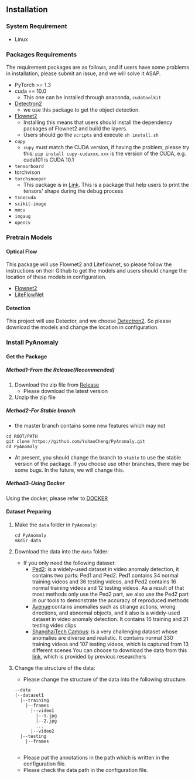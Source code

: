 ## Installation

### System Requirement
- Linux

### Packages Requirements

The requirement packages are as follows, and if users have some problems in installation, please submit an issue, and we will solve it ASAP.

- PyTorch >= 1.3
- cuda == 10.0
  - This one can be installed through anaconda, `cudatoolkit`
- [Detectron2](https://github.com/facebookresearch/detectron2)
  - we use this package to get the object detection. 
- [Flownet2](https://github.com/NVIDIA/flownet2-pytorch)
  - Installing this means that users should install the dependency packages of Flownet2 and build the layers.
  - Users should go the `scripts` and execute `sh install.sh` 
- `cupy`
  - `cupy` must match the CUDA version, if having the problem, please try this: `pip install cupy-cudaxxx`. `xxx` is the version of the CUDA, e.g. cuda101 is CUDA 10.1
- `tensorboard`
- torchvison
- `torchsnooper`
  - This package is in [Link](https://github.com/zasdfgbnm/TorchSnooper). This is a package  that help users to print the tensors'  shape during the debug process
- `tsnecuda`
- `scikit-image`
- `mmcv`
- `imgaug`
- `opencv`

### Pretrain Models

#### Optical Flow

This package will use Flownet2 and Liteflownet, so please follow the instructions on their Github to get the models and users should change the  location of these models in configuration.

- [Flownet2](https://github.com/NVIDIA/flownet2-pytorch)
- [LiteFlowNet](https://github.com/sniklaus/pytorch-liteflownet)

#### Detection

This project will use Detector, and we choose [Detectron2](https://github.com/facebookresearch/detectron2). So please download the models and change the location in configuration. 

### Install PyAnomaly
#### Get the Package
##### Method1-From the Release(Recommended)
1. Download the zip file from [Release](https://github.com/YuhaoCheng/PyAnomaly/releases)
   - Please download the latest version
2. Unzip the zip file

#####  Method2-For Stable branch

- the master branch contains some new features which may not 

```shell
cd ROOT/PATH
git clone https://github.com/YuhaoCheng/PyAnomaly.git
cd PyAnomaly
```
- At present, you should change the branch to `stable` to use the stable version of the package. If you choose use  other branches, there may be some bugs. In the future, we will change this.
##### Method3-Using Docker
Using the docker, please refer to [DOCKER](./docker.md)



#### Dataset Preparing

1. Make the `data` folder in `PyAnomaly`:

   ```shell
   cd PyAnomaly
   mkdir data
   ```

2. Download the data into the `data` folder:

   - If you only need the following dataset:
     - [Ped2](http://www.svcl.ucsd.edu/projects/anomaly/dataset.html): is a widely-used dataset in video anomaly detection, it contains two parts: Ped1 and Ped2. Ped1 contains 34 normal training videos and 36 testing videos, and Ped2 contains 16 normal training videos and 12 testing videos. As a result of that most methods only use the Ped2 part, we also use the Ped2 part in our tools to demonstrate the accuracy of reproduced methods
     - [Avenue](https://www.cv-foundation.org/openaccess/content_iccv_2013/papers/Lu_Abnormal_Event_Detection_2013_ICCV_paper.pdf):contains anomalies such as strange actions, wrong directions, and abnormal objects, and it also is a widely-used dataset in video anomaly detection. It contains 16 training and 21 testing video clips
     - [ShanghaiTech Campus](http://openaccess.thecvf.com/content_ICCV_2017/papers/Luo_A_Revisit_of_ICCV_2017_paper.pdf): is a very challenging dataset whose anomalies are diverse and realistic. It contains normal 330 training videos and 107 testing videos, which is captured from 13 different scenes
    You can choose to download the data from this [link](https://github.com/StevenLiuWen/ano_pred_cvpr2018), which is provided by previous researchers 
     

3. Change the structure of the data:

   - Please change the structure of the data into the following structure.

   ```
   --data
   |--dataset1
     |--training
       |--frames
         |--video1
           |--1.jpg
           |--2.jpg
           ...
         |--video2
     |--testing
       |--frames
       
   ```

   - Please put the annotations in the path which is written in the configuration file.
   - Please check the data path in the configuration file.


